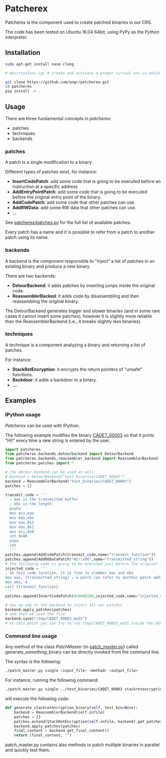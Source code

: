 # Patcherex
Patcherex is the component used to create patched binaries in our CRS.

The code has been tested on Ubuntu 16.04 64bit, using PyPy as the Python interpreter.

## Installation

```bash
sudo apt-get install nasm clang

# mkvirtualenv cgc # create and activate a proper virtual env in which other CRS components have been installed (see setup.py)

git clone https://github.com/angr/patcherex.git
cd patcherex
pip install -e .
```

## Usage

There are three fundamental concepts in *patcherex*:
* patches
* techniques
* backends

### patches
A patch is a single modification to a binary.

Different types of patches exist, for instance:
* **InsertCodePatch**: add some code that is going to be executed before an instruction at a specific address
* **AddEntryPointPatch**: add some code that is going to be executed before the original entry point of the binary.
* **AddCodePatch**: add some code that other patches can use.
* **AddRWData**: add some RW data that other patches can use.
* ...

See [patcherex/patches.py](patcherex/patches.py) for the full list of available patches.

Every patch has a name and it is possible to refer from a patch to another patch using its name.

### backends
A backend is the component responsible to "inject" a list of patches in an existing binary and produce a new binary.

There are two backends:
* **DetourBackend**: it adds patches by inserting jumps inside the original code.
* **ReassemblerBacked**: it adds code by disassembling and then reassembling the original binary.

The DetourBackend generates bigger and slower binaries (and in some rare cases it cannot insert some patches), however it is slightly more reliable than the ReassemblerBackend (i.e., it breaks slightly less binaries).

### techniques
A technique is a component analyzing a binary and returning a list of patches.

For instance:
* **StackRetEncryption**: it encrypts the return pointers of "unsafe" functions.
* **Backdoor**: it adds a backdoor to a binary.
* **...**

## Examples

### IPython usage

*Patcherex* can be used with IPython.

The following example modifies the binary [CADET_00003](test_binaries/CADET_00003) so that it prints "HI!" every time a new string is entered by the user.

```python
import patcherex
from patcherex.backends.detourbackend import DetourBackend
from patcherex.backends.reassembler_backend import ReassemblerBackend
from patcherex.patches import *

# the detour backend can be used as well:
# backend = DetourBackend("test_binaries/CADET_00003")
backend = ReassemblerBackend("test_binaries/CADET_00003")
patches = []

transmit_code = '''
  ; eax is the transmitted buffer
  ; ebx is the length
  pusha
  mov ecx,eax
  mov edx,ebx
  mov eax,0x2
  mov ebx,0x1
  mov esi,0x0
  int 0x80
  popa
  ret
  '''
patches.append(AddCodePatch(transmit_code,name="transmit_function"))
patches.append(AddRODataPatch("HI!\x00",name="transmitted_string"))
# the following code is going to be executed just before the original instruction at 0x8048166
injected_code = '''
; at this code location, it is fine to clobber eax and ebx
mov eax, {transmitted_string} ; a patch can refer to another patch address, by putting its name between curly brackets
mov ebx, 4
call {transmit_function}
'''
patches.append(InsertCodePatch(0x8048166,injected_code,name="injected_code_after_receive"))

# now we ask to the backend to inject all our patches
backend.apply_patches(patches)
# and then we save the file
backend.save("/tmp/CADET_00003_mod1")
# at this point you can try to run /tmp/CADET_00003_mod1 inside the DECREE VM or using our modified version of QEMU
```

### Command line usage

Any method of the class  *PatchMaster* (in [patch_master.py](patcherex/patch_master.py)) called generate_*something*_binary can be directly invoked from the command line.

The syntax is the following:
```bash
./patch_master.py single <input_file> <method> <output_file>
```

For instance, running the following command:
```bash
./patch_master.py single ../test_binaries/CADET_00003 stackretencryption  /tmp/CADET_00003_stackretencryption
```
will execute the following code:
```python
def generate_stackretencryption_binary(self, test_bin=None):
    backend = ReassemblerBackend(self.infile)
    patches = []
    patches.extend(StackRetEncryption(self.infile, backend).get_patches())
    backend.apply_patches(patches)
    final_content = backend.get_final_content()
    return (final_content, "")
 ```

patch_master.py contains also methods to patch multiple binaries in parallel and quickly test them.

